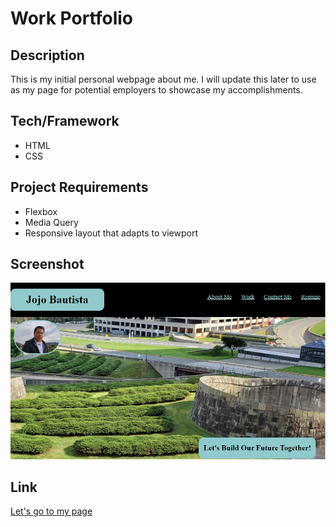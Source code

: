 # Work Portfolio

## Description
This is my initial personal webpage about me. I will update this later to use as my page for potential employers to showcase my accomplishments.

## Tech/Framework
* HTML
* CSS

## Project Requirements
* Flexbox
* Media Query
* Responsive layout that adapts to viewport

## Screenshot
![Top page image](./assets/images/hero-readme.jpg)

## Link
[Let's go to my page](https://jojobautistaum.github.io/work-portfolio/)

